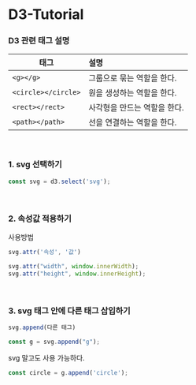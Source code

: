 # D3-Tutorial

### D3 관련 태그 설명
태그|설명
---|:---
`<g></g>`|그룹으로 묶는 역할을 한다.
`<circle></circle>`|원을 생성하는 역할을 한다.
`<rect></rect>`|사각형을 만드는 역할을 한다.
`<path></path>`|선을 연결하는 역할을 한다.

<br>

### 1. svg 선택하기

```js
const svg = d3.select('svg');
```

<br>

### 2. 속성값 적용하기

사용방법
```js
svg.attr('속성', '값')
```
```js
svg.attr("width", window.innerWidth);
svg.attr("height", window.innerHeight);
```

<br>

### 3. svg 태그 안에 다른 태그 삽입하기
```js
svg.append(다른 태그)
```
```js
const g = svg.append("g");
```
svg 말고도 사용 가능하다.
```js
const circle = g.append('circle');
```